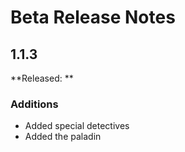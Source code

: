 # Beta Release Notes

## 1.1.3
**Released: **

### Additions
- Added special detectives
- Added the paladin
